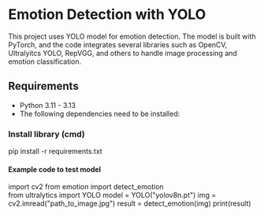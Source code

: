 # Emotion Detection with YOLO
This project uses YOLO model for emotion detection. The model is built with PyTorch, and the code integrates several libraries such as OpenCV, Ultralyitcs YOLO, RepVGG, and others to handle image processing and emotion classification.

## Requirements
- Python 3.11 - 3.13
- The following dependencies need to be installed:

### Install library (cmd)
pip install -r requirements.txt

#### Example code to test model
import cv2
from emotion import detect_emotion  
from ultralytics import YOLO
model = YOLO("yolov8n.pt")
img = cv2.imread("path_to_image.jpg")
result = detect_emotion(img)
print(result)
